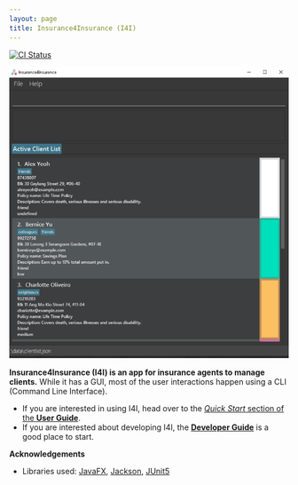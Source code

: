 ```yaml
---
layout: page
title: Insurance4Insurance (I4I)
---
```


[![CI Status](https://github.com/se-edu/addressbook-level3/workflows/Java%20CI/badge.svg)](https://github.com/AY2021S1-CS2103-T16-2/tp/actions)

![Ui](images/Ui.png)

**Insurance4Insurance (I4I) is an app for insurance agents to manage clients.** 
While it has a GUI, most of the user interactions happen using a CLI (Command Line Interface).

* If you are interested in using I4I, head over to the [_Quick Start_ section of the **User Guide**](UserGuide.html#quick-start).
* If you are interested about developing I4I, the [**Developer Guide**](DeveloperGuide.html) is a good place to start.


**Acknowledgements**

* Libraries used: [JavaFX](https://openjfx.io/), [Jackson](https://github.com/FasterXML/jackson), 
[JUnit5](https://github.com/junit-team/junit5)
